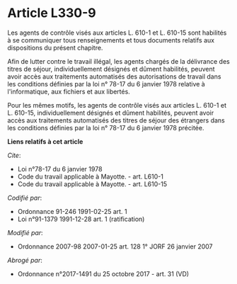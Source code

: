 # Article L330-9

Les agents de contrôle visés aux articles L. 610-1 et L. 610-15 sont habilités à se communiquer tous renseignements et tous
documents relatifs aux dispositions du présent chapitre.

Afin de lutter contre le travail illégal, les agents chargés de la délivrance des titres de séjour, individuellement désignés
et dûment habilités, peuvent avoir accès aux traitements automatisés des autorisations de travail dans les conditions
définies par la loi n° 78-17 du 6 janvier 1978 relative à l'informatique, aux fichiers et aux libertés.

Pour les mêmes motifs, les agents de contrôle visés aux articles L. 610-1 et L. 610-15, individuellement désignés et dûment
habilités, peuvent avoir accès aux traitements automatisés des titres de séjour des étrangers dans les conditions définies
par la loi n° 78-17 du 6 janvier 1978 précitée.

**Liens relatifs à cet article**

_Cite_:

  - Loi n°78-17 du 6 janvier 1978
  - Code du travail applicable à Mayotte. - art. L610-1
  - Code du travail applicable à Mayotte. - art. L610-15

_Codifié par_:

  - Ordonnance 91-246 1991-02-25 art. 1
  - Loi n°91-1379 1991-12-28 art. 1 (ratification)

_Modifié par_:

  - Ordonnance 2007-98 2007-01-25 art. 128 1° JORF 26 janvier 2007

_Abrogé par_:

  - Ordonnance n°2017-1491 du 25 octobre 2017 - art. 31 (VD)
